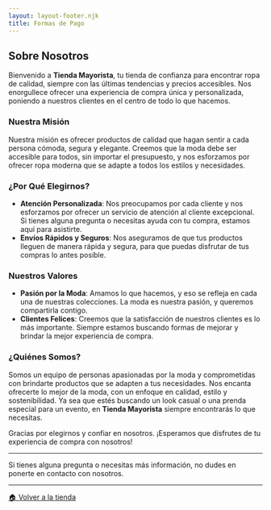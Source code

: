 ```yaml
---
layout: layout-footer.njk
title: Formas de Pago
---
```

## Sobre Nosotros

Bienvenido a **Tienda Mayorista**, tu tienda de confianza para encontrar ropa de calidad, siempre con las últimas tendencias y precios accesibles. Nos enorgullece ofrecer una experiencia de compra única y personalizada, poniendo a nuestros clientes en el centro de todo lo que hacemos.

### Nuestra Misión
Nuestra misión es ofrecer productos de calidad que hagan sentir a cada persona cómoda, segura y elegante. Creemos que la moda debe ser accesible para todos, sin importar el presupuesto, y nos esforzamos por ofrecer ropa moderna que se adapte a todos los estilos y necesidades.

### ¿Por Qué Elegirnos?
<!-- - **Variedad**: Contamos con una amplia gama de ropa para todas las edades y gustos. Desde prendas casuales hasta opciones más formales, siempre encontrarás algo que se ajuste a tu estilo.
- **Calidad y Estilo**: Seleccionamos cuidadosamente cada pieza para asegurarnos de que cumpla con nuestros altos estándares de calidad y diseño. -->
- **Atención Personalizada**: Nos preocupamos por cada cliente y nos esforzamos por ofrecer un servicio de atención al cliente excepcional. Si tienes alguna pregunta o necesitas ayuda con tu compra, estamos aquí para asistirte.
- **Envíos Rápidos y Seguros**: Nos aseguramos de que tus productos lleguen de manera rápida y segura, para que puedas disfrutar de tus compras lo antes posible.

### Nuestros Valores
<!-- - **Compromiso con la Sostenibilidad**: Nos importa el futuro del planeta, por eso trabajamos para incorporar prácticas sostenibles en cada paso de nuestro proceso. Esto incluye el uso de materiales eco-amigables y empaques reciclables. -->
- **Pasión por la Moda**: Amamos lo que hacemos, y eso se refleja en cada una de nuestras colecciones. La moda es nuestra pasión, y queremos compartirla contigo.
- **Clientes Felices**: Creemos que la satisfacción de nuestros clientes es lo más importante. Siempre estamos buscando formas de mejorar y brindar la mejor experiencia de compra.

### ¿Quiénes Somos?
Somos un equipo de personas apasionadas por la moda y comprometidas con brindarte productos que se adapten a tus necesidades. Nos encanta ofrecerte lo mejor de la moda, con un enfoque en calidad, estilo y sostenibilidad. Ya sea que estés buscando un look casual o una prenda especial para un evento, en **Tienda Mayorista** siempre encontrarás lo que necesitas.

Gracias por elegirnos y confiar en nosotros. ¡Esperamos que disfrutes de tu experiencia de compra con nosotros!

---

Si tienes alguna pregunta o necesitas más información, no dudes en ponerte en contacto con nosotros.

---
[🏠 Volver a la tienda](/)